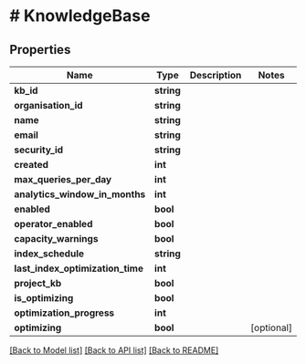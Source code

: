 # # KnowledgeBase

## Properties

Name | Type | Description | Notes
------------ | ------------- | ------------- | -------------
**kb_id** | **string** |  |
**organisation_id** | **string** |  |
**name** | **string** |  |
**email** | **string** |  |
**security_id** | **string** |  |
**created** | **int** |  |
**max_queries_per_day** | **int** |  |
**analytics_window_in_months** | **int** |  |
**enabled** | **bool** |  |
**operator_enabled** | **bool** |  |
**capacity_warnings** | **bool** |  |
**index_schedule** | **string** |  |
**last_index_optimization_time** | **int** |  |
**project_kb** | **bool** |  |
**is_optimizing** | **bool** |  |
**optimization_progress** | **int** |  |
**optimizing** | **bool** |  | [optional]

[[Back to Model list]](../../README.md#models) [[Back to API list]](../../README.md#endpoints) [[Back to README]](../../README.md)
